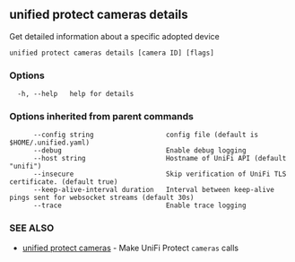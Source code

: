## unified protect cameras details

Get detailed information about a specific adopted device

```
unified protect cameras details [camera ID] [flags]
```

### Options

```
  -h, --help   help for details
```

### Options inherited from parent commands

```
      --config string                  config file (default is $HOME/.unified.yaml)
      --debug                          Enable debug logging
      --host string                    Hostname of UniFi API (default "unifi")
      --insecure                       Skip verification of UniFi TLS certificate. (default true)
      --keep-alive-interval duration   Interval between keep-alive pings sent for websocket streams (default 30s)
      --trace                          Enable trace logging
```

### SEE ALSO

* [unified protect cameras](unified_protect_cameras.md)	 - Make UniFi Protect `cameras` calls

